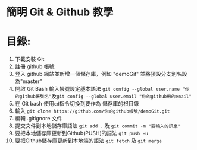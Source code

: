 # 簡明 Git & Github 教學# 目錄:1. 下載安裝 Git2. 註冊 github 帳號3. 登入 github 網站並新增一個儲存庫，例如 "demoGit" 並將預設分支別名設為"master"2. 開啟 Git Bash 輸入帳號設定基本語法 `git config --global user.name "你的github帳號名"`及`git config --global user.email "你的github用的email"`4. 在 Git bash 使用`cd`指令切換到要作為 儲存庫的根目錄5. 輸入 `git clone https://github.com/你的github帳號/demoGit.git`6. 編輯 .gitignore 文件7. 提交文件到本地儲存庫語法 `git add .` 及 `git commit -m "要輸入的訊息"`8. 要把本地儲存庫更新到Github(PUSH)的語法 `git push -u`9. 要把Github儲存庫更新到本地端的語法 `git fetch` 及 `git merge`